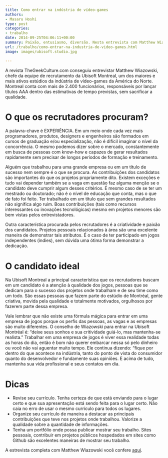 ```yaml
---
title: Como entrar na indústria de vídeo-games
authors:
- Masaru Hoshi
type: post
categories:
- trabalho
date: 2014-09-25T04:06:11+00:00
summary: Paixão, entusiasmo, diversão. Nesta entrevista com Matthew Wiazowski, chefe da equipe de contratação da Ubisoft Montreál você descobre como ingressar na indústria de vídeo games.
url: /trabalho/como-entrar-na-industria-de-video-games.html
image: images/ubisoft.studio.jpg

---
```

A revista TheGeekCulture.com conseguiu entrevistar Matthew Wiazowski, chefe da equipe de recrutamento da Ubisoft Montreal, um dos maiores e mais ativos estúdios da indústria de vídeo-games da América do Norte. Montreal conta com mais de 2.400 funcionários, responsáveis por lançar títulos AAA dentro das estimativas de tempo previstas, sem sacrificar a qualidade.

# O que os recrutadores procuram?

A palavra-chave é EXPERIÊNCIA. Em um meio onde cada vez mais programadores, produtos, designers e engenheiros são formados em cursos de graduação e/ou especialização, não é difícil imaginar o nível da concorrência. O mesmo podemos dizer sobre o mercado, constantemente em busca de pessoas com know-how e capazes de gerar resultados rapidamente sem precisar de longos períodos de formação e treinamento.

Alguém que trabalhou para uma grande empresa ou em um título de sucesso nem sempre é o que se procura. As contribuições dos candidatos são importantes do que os projetos propriamente dito. Existem exceções e tudo vai depender também se a vaga em questão faz alguma menção se o candidato deve cumprir algum desses critérios. É mesmo caso de se ter um mestrado ou doutorado; não é o nível de educação que conta, mas o que de fato foi feito. Ter trabalhado em um título que sem grandes resultados não significa algo ruim. Boas contribuições (tais como recursos interessantes ou inovações tecnológicas) mesmo em projetos menores são bem vistas pelos entrevistadores.

Outra característica procurada pelos recrutadores é a criatividade e paixão dos candidatos. Projetos pessoais relacionados à área são uma excelente maneira de demonstrar tais atributos. É o caso de ter participado em jogos independentes (indies), sem dúvida uma ótima forma demonstrar a dedicação.

# O candidato ideal

Na Ubisoft Montreal a principal característica que os recrutadores buscam em um candidato é a atenção à qualidade dos jogos, pessoas que se dedicam para o sucesso dos projetos onde trabalham e de seu time como um todo. São essas pessoas que fazem parte do estúdio de Montréal, gente criativa, movida pela qualidade e totalmente motivados, orgulhosos por fazerem parte dessa empresa.

Vale lembrar que não existe uma fórmula mágica para entrar em uma empresa de jogos porque os perfis das pessoas, as vagas e as empresas são muito diferentes. O conselho de Wiazowski para entrar na Ubisoft Montréal é: &#8220;deixe seus sonhos e sua critividade guiá-lo, mas mantenha-se realista.&#8221; Trabalhar em uma empresa de jogos é viver essa realidade todas as horas do dia, então é bom não querer embarcar nessa só pelo dinheiro ou você não vai aguentar muito tempo. Ele continua dizendo: &#8220;fique por dentro do que acontece na indústria, tanto do ponto de vista do consumidor quanto do desenvolvedor e fundamente suas opiniões. E acima de tudo, mantenha sua vida profissional e seus contatos em dia.

# Dicas

  * Revise seu currículo. Tenha certeza de que está enviando para o lugar certo e que sua apresentação está sendo feita para o lugar certo. Não caia no erro de usar o mesmo currículo para todos os lugares.
  * Organize seu currículo de maneira a destacar as principais contribuições que teve nos projetos onde trabalhou. Valorize a qualidade sobre a quantidade de informações.
  * Tenha um portfólio onde possa publicar mostrar seu trabalho. Sites pessoais, contribuir em projetos públicos hospedados em sites como Github são excelentes maneiras de mostrar seu trabalho.

A estrevista completa com Matthew Wiazowski você confere <a href="http://thegeekculture.com/how-to-get-job-video-game-industry/" target="_blank">aqui</a>.